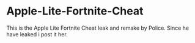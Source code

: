 # Apple-Lite-Fortnite-Cheat
This is the Apple Lite Fortnite Cheat leak and remake by Police. Since he have leaked i post it her.
















